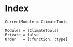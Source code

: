 # Index

```@meta
CurrentModule = ClimateTools
```

```@autodocs
Modules = [ClimateTools]
Private = false
Order   = [:function, :type]
```
